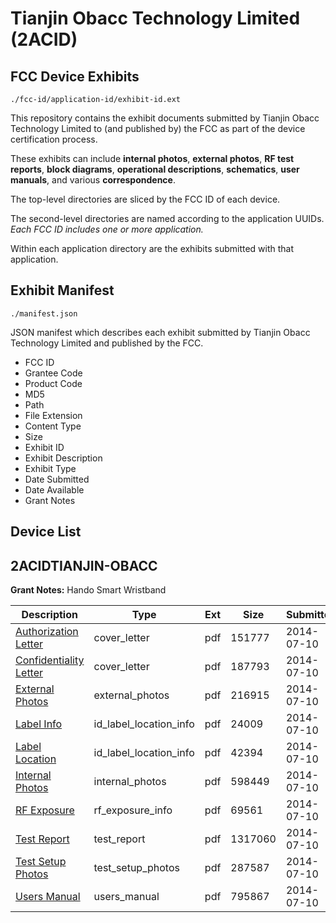 # Tianjin Obacc Technology Limited (2ACID)
## FCC Device Exhibits

```
./fcc-id/application-id/exhibit-id.ext
```

This repository contains the exhibit documents submitted by Tianjin Obacc Technology Limited to (and published by) the FCC as part of the device certification process.

These exhibits can include **internal photos**, **external photos**, **RF test reports**, **block diagrams**, **operational descriptions**, **schematics**, **user manuals**, and various **correspondence**.

The top-level directories are sliced by the FCC ID of each device.

The second-level directories are named according to the application UUIDs. *Each FCC ID includes one or more application.*

Within each application directory are the exhibits submitted with that application. 

## Exhibit Manifest

```
./manifest.json
```

JSON manifest which describes each exhibit submitted by Tianjin Obacc Technology Limited and published by the FCC.

- FCC ID
- Grantee Code
- Product Code
- MD5
- Path
- File Extension
- Content Type
- Size
- Exhibit ID
- Exhibit Description
- Exhibit Type
- Date Submitted
- Date Available
- Grant Notes

## Device List
## 2ACIDTIANJIN-OBACC
**Grant Notes:** Hando Smart Wristband

| Description | Type | Ext | Size | Submitted | Available |
| ----------- | ---- | --- | ---- | --------- | --------- |
| [Authorization Letter](2ACIDTIANJIN-OBACC/f723baaa3c81c4470a0f2c57c0818c1a/2321789.pdf) | cover_letter | pdf | 151777 | 2014-07-10 | 2014-07-10 |
| [Confidentiality Letter](2ACIDTIANJIN-OBACC/f723baaa3c81c4470a0f2c57c0818c1a/2321790.pdf) | cover_letter | pdf | 187793 | 2014-07-10 | 2014-07-10 |
| [External Photos](2ACIDTIANJIN-OBACC/f723baaa3c81c4470a0f2c57c0818c1a/2321793.pdf) | external_photos | pdf | 216915 | 2014-07-10 | 2014-07-10 |
| [Label Info](2ACIDTIANJIN-OBACC/f723baaa3c81c4470a0f2c57c0818c1a/2321797.pdf) | id_label_location_info | pdf | 24009 | 2014-07-10 | 2014-07-10 |
| [Label Location](2ACIDTIANJIN-OBACC/f723baaa3c81c4470a0f2c57c0818c1a/2321798.pdf) | id_label_location_info | pdf | 42394 | 2014-07-10 | 2014-07-10 |
| [Internal Photos](2ACIDTIANJIN-OBACC/f723baaa3c81c4470a0f2c57c0818c1a/2321792.pdf) | internal_photos | pdf | 598449 | 2014-07-10 | 2014-07-10 |
| [RF Exposure](2ACIDTIANJIN-OBACC/f723baaa3c81c4470a0f2c57c0818c1a/2321796.pdf) | rf_exposure_info | pdf | 69561 | 2014-07-10 | 2014-07-10 |
| [Test Report](2ACIDTIANJIN-OBACC/f723baaa3c81c4470a0f2c57c0818c1a/2321795.pdf) | test_report | pdf | 1317060 | 2014-07-10 | 2014-07-10 |
| [Test Setup Photos](2ACIDTIANJIN-OBACC/f723baaa3c81c4470a0f2c57c0818c1a/2321794.pdf) | test_setup_photos | pdf | 287587 | 2014-07-10 | 2014-07-10 |
| [Users Manual](2ACIDTIANJIN-OBACC/f723baaa3c81c4470a0f2c57c0818c1a/2321791.pdf) | users_manual | pdf | 795867 | 2014-07-10 | 2014-07-10 |
